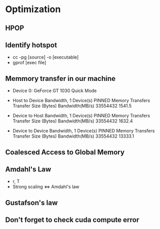 # Optimization
## HPOP

## Identify hotspot
* cc -pg [source] -o [executable]
* gprof [exec file]

## Memmory transfer in our machine
* Device 0: GeForce GT 1030
 Quick Mode

* Host to Device Bandwidth, 1 Device(s)
 PINNED Memory Transfers
   Transfer Size (Bytes)	Bandwidth(MB/s)
   33554432			1541.5

* Device to Host Bandwidth, 1 Device(s)
 PINNED Memory Transfers
   Transfer Size (Bytes)	Bandwidth(MB/s)
   33554432			1632.4

* Device to Device Bandwidth, 1 Device(s)
 PINNED Memory Transfers
   Transfer Size (Bytes)	Bandwidth(MB/s)
   33554432			13333.1

## Coalesced Access to Global Memory
## Amdahl's Law
* r, T
* Strong scaling <=> Amdahl's law
## Gustafson's law

## Don't forget to check cuda compute error